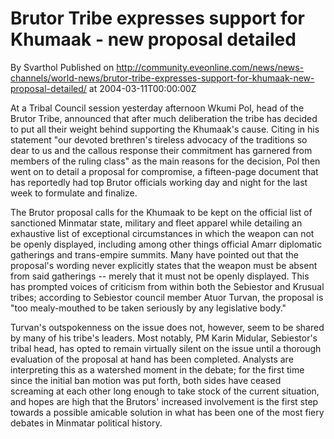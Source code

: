 # Brutor Tribe expresses support for Khumaak - new proposal detailed
By Svarthol
Published on http://community.eveonline.com/news/news-channels/world-news/brutor-tribe-expresses-support-for-khumaak-new-proposal-detailed/ at 2004-03-11T00:00:00Z

At a Tribal Council session yesterday afternoon Wkumi Pol, head of the Brutor Tribe, announced that after much deliberation the tribe has decided to put all their weight behind supporting the Khumaak's cause. Citing in his statement "our devoted brethren's tireless advocacy of the traditions so dear to us and the callous response their commitment has garnered from members of the ruling class" as the main reasons for the decision, Pol then went on to detail a proposal for compromise, a fifteen-page document that has reportedly had top Brutor officials working day and night for the last week to formulate and finalize.  
  
The Brutor proposal calls for the Khumaak to be kept on the official list of sanctioned Minmatar state, military and fleet apparel while detailing an exhaustive list of exceptional circumstances in which the weapon can not be openly displayed, including among other things official Amarr diplomatic gatherings and trans-empire summits. Many have pointed out that the proposal's wording never explicitly states that the weapon must be absent from said gatherings -- merely that it must not be openly displayed. This has prompted voices of criticism from within both the Sebiestor and Krusual tribes; according to Sebiestor council member Atuor Turvan, the proposal is "too mealy-mouthed to be taken seriously by any legislative body."  
  
Turvan's outspokenness on the issue does not, however, seem to be shared by many of his tribe's leaders. Most notably, PM Karin Midular, Sebiestor's tribal head, has opted to remain virtually silent on the issue until a thorough evaluation of the proposal at hand has been completed. Analysts are interpreting this as a watershed moment in the debate; for the first time since the initial ban motion was put forth, both sides have ceased screaming at each other long enough to take stock of the current situation, and hopes are high that the Brutors' increased involvement is the first step towards a possible amicable solution in what has been one of the most fiery debates in Minmatar political history.

